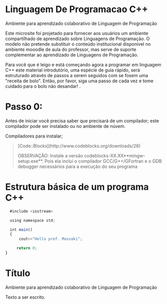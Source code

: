 # Linguagem De Programacao C++
Ambiente para aprendizado colaborativo de Linguagem de Programação

<p>
Este microsite foi projetado para fornecer aos usuários um ambiente compartilhado de aprendizado sobre Linguagens de Programação. O modelo não pretende substituir o conteúdo institucional disponível no ambiente mooodle de aula do professor, mas serve de suporte complementar ao aprendizado de Linguagens de Programação.<br />
</p>
<p>
Para você que é leigo e está começando agora a programar em linguagem C++ este material introdutório, uma espécie de guia rápido, será estruturado através de passos a serem seguidos com se fosem uma "receita de bolo". Então, por favor, siga uma passo de cada vez e tome cuidado para o bolo não desandar! .<br />
</p>

# Passo 0:
<p>
  Antes de iniciar você precisa saber que precisará de um compilador; este compilador pode ser instalado ou no ambiente de núvem.  <br/>
</p>
<p>
  Compiladores para instalar;  <br />
</p>
<blockquote>
<p>
  [Code::Blocks](http://www.codeblocks.org/downloads/26) </p>
 <p>
  OBSERVAÇÃO: Instale a versão codeblocks-XX.XX**mingw-setup.exe**. Pois ela inclui o compilador GCC/G++/GFortran e o GDB debugger necessários para a execução do seu programa </p>
</blockquote>

# Estrutura básica de um programa C++

```javascript
  #include <iostream>

  using namespace std;

  int main()
  {
      cout<<"Hello prof. Massaki";

     return 0;
}
```
# Título
Ambiente para aprendizado colaborativo de Linguagem de Programação

<p>
Texto a ser escrito.<br />
</p>
